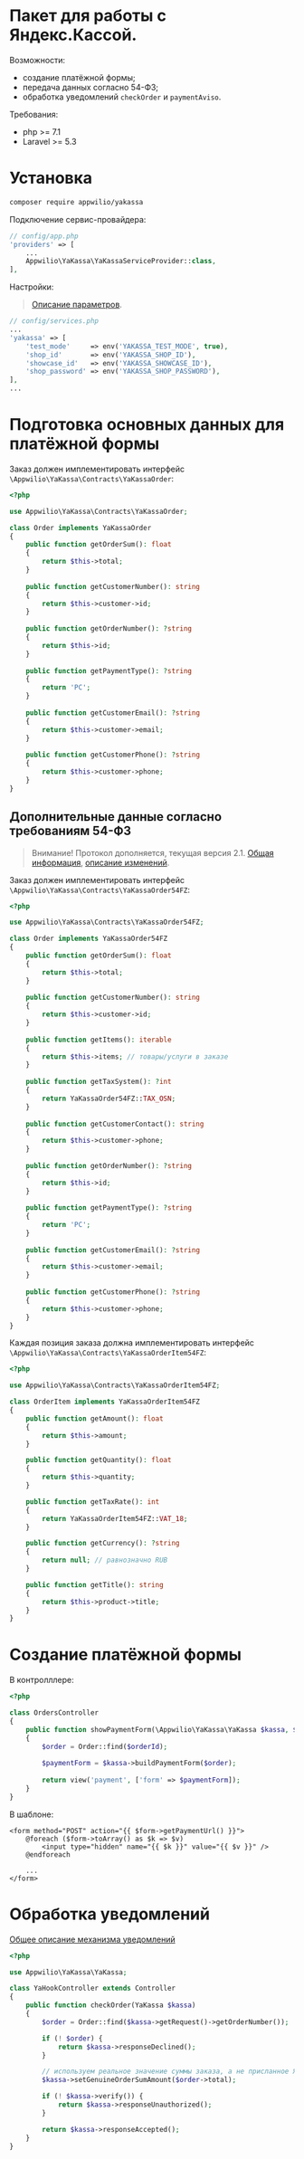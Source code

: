 # Пакет для работы с Яндекс.Кассой.

Возможности:

* создание платёжной формы;
* передача данных согласно 54-ФЗ;
* обработка уведомлений `checkOrder` и `paymentAviso`.

Требования:

* php >= 7.1
* Laravel >= 5.3 

# Установка

```bash
composer require appwilio/yakassa
```

Подключение сервис-провайдера:

```php
// config/app.php
'providers' => [
    ...
    Appwilio\YaKassa\YaKassaServiceProvider::class,
],
```

Настройки:

> [Описание параметров](https://tech.yandex.ru/money/doc/payment-solution/shop-config/parameters-docpage/).
```php
// config/services.php
...
'yakassa' => [
    'test_mode'     => env('YAKASSA_TEST_MODE', true),
    'shop_id'       => env('YAKASSA_SHOP_ID'),
    'showcase_id'   => env('YAKASSA_SHOWCASE_ID'),
    'shop_password' => env('YAKASSA_SHOP_PASSWORD'),        
],
...
```
# Подготовка основных данных для платёжной формы

Заказ должен имплементировать интерфейс `\Appwilio\YaKassa\Contracts\YaKassaOrder`:

```php
<?php

use Appwilio\YaKassa\Contracts\YaKassaOrder;

class Order implements YaKassaOrder
{
    public function getOrderSum(): float
    {
        return $this->total;
    }
    
    public function getCustomerNumber(): string
    {
        return $this->customer->id;
    }
    
    public function getOrderNumber(): ?string
    {
        return $this->id;
    }
    
    public function getPaymentType(): ?string
    {
        return 'PC';
    }
    
    public function getCustomerEmail(): ?string
    {
        return $this->customer->email;
    }
    
    public function getCustomerPhone(): ?string
    {
        return $this->customer->phone;
    }
}
```

## Дополнительные данные согласно требованиям 54-ФЗ

> Внимание! Протокол дополняется, текущая версия 2.1. [Общая информация](https://kassa.yandex.ru/blog/fz54-developers), [описание изменений](https://kassa.yandex.ru/docs/API_Yandex.Kassa_54FZ_changes.pdf).


Заказ должен имплементировать интерфейс `\Appwilio\YaKassa\Contracts\YaKassaOrder54FZ`:

```php
<?php

use Appwilio\YaKassa\Contracts\YaKassaOrder54FZ;

class Order implements YaKassaOrder54FZ
{
    public function getOrderSum(): float
    {
        return $this->total;
    }
    
    public function getCustomerNumber(): string
    {
        return $this->customer->id;
    }
    
    public function getItems(): iterable
    {
        return $this->items; // товары/услуги в заказе
    }
    
    public function getTaxSystem(): ?int
    {
        return YaKassaOrder54FZ::TAX_OSN;
    }
    
    public function getCustomerContact(): string
    {
        return $this->customer->phone;
    }
        
    public function getOrderNumber(): ?string
    {
        return $this->id;
    }
    
    public function getPaymentType(): ?string
    {
        return 'PC';
    }
    
    public function getCustomerEmail(): ?string
    {
        return $this->customer->email;
    }
    
    public function getCustomerPhone(): ?string
    {
        return $this->customer->phone;
    }
}
```

Каждая позиция заказа должна имплементировать интерфейс `\Appwilio\YaKassa\Contracts\YaKassaOrderItem54FZ`:

```php
<?php

use Appwilio\YaKassa\Contracts\YaKassaOrderItem54FZ;

class OrderItem implements YaKassaOrderItem54FZ
{
    public function getAmount(): float
    {
        return $this->amount;
    }

    public function getQuantity(): float
    {
        return $this->quantity;
    }

    public function getTaxRate(): int
    {
        return YaKassaOrderItem54FZ::VAT_18;
    }

    public function getCurrency(): ?string
    {
        return null; // равнозначно RUB
    }

    public function getTitle(): string
    {
        return $this->product->title;
    }
}
```

# Создание платёжной формы

В контролллере:

```php
<?php

class OrdersController
{
    public function showPaymentForm(\Appwilio\YaKassa\YaKassa $kassa, $orderId)
    {
        $order = Order::find($orderId);
        
        $paymentForm = $kassa->buildPaymentForm($order);
        
        return view('payment', ['form' => $paymentForm]);
    }    
}

```

В шаблоне:

```blade
<form method="POST" action="{{ $form->getPaymentUrl() }}">
    @foreach ($form->toArray() as $k => $v) 
        <input type="hidden" name="{{ $k }}" value="{{ $v }}" />
    @endforeach
    
    ...
</form>
```

# Обработка уведомлений

[Общее описание механизма уведомлений](https://github.com/yandex-money/yandex-money-joinup/blob/master/demo/010%20интеграция%20для%20самописных%20сайтов.md#Шаг-2-Скрипты-checkurl-и-avisourl-колбеки)
```php
<?php

use Appwilio\YaKassa\YaKassa;

class YaHookController extends Controller
{
    public function checkOrder(YaKassa $kassa)
    {
        $order = Order::find($kassa->getRequest()->getOrderNumber());

        if (! $order) {
            return $kassa->responseDeclined();
        }

        // используем реальное значение суммы заказа, а не присланное Я.Кассой
        $kassa->setGenuineOrderSumAmount($order->total);

        if (! $kassa->verify()) {
            return $kassa->responseUnauthorized();
        }

        return $kassa->responseAccepted();
    }
}
